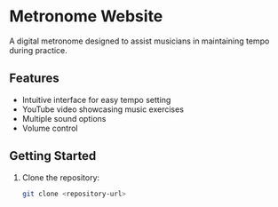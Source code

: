 # Metronome Website

A digital metronome designed to assist musicians in maintaining tempo during practice.

## Features

- Intuitive interface for easy tempo setting
- YouTube video showcasing music exercises
- Multiple sound options
- Volume control

## Getting Started

1. Clone the repository:
   ```bash
   git clone <repository-url>
